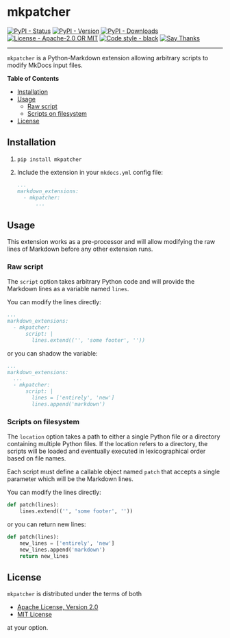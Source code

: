 # mkpatcher

[![PyPI - Status](https://img.shields.io/pypi/status/mkpatcher.svg)](https://pypi.org/project/mkpatcher)
[![PyPI - Version](https://img.shields.io/pypi/v/mkpatcher.svg)](https://pypi.org/project/mkpatcher)
[![PyPI - Downloads](https://pepy.tech/badge/mkpatcher)](https://pepy.tech/project/mkpatcher)
[![License - Apache-2.0 OR MIT](https://img.shields.io/badge/license-Apache--2.0%20OR%20MIT-9400d3.svg)](https://choosealicense.com/licenses)
[![Code style - black](https://img.shields.io/badge/code%20style-black-000000.svg)](https://github.com/ambv/black)
[![Say Thanks](https://img.shields.io/badge/say-thanks-ff69b4.svg)](https://saythanks.io/to/ofekmeister%40gmail.com)

---

`mkpatcher` is a Python-Markdown extension allowing arbitrary scripts to modify MkDocs input files.

**Table of Contents**

- [Installation](#installation)
- [Usage](#usage)
  - [Raw script](#raw-script)
  - [Scripts on filesystem](#scripts-on-filesystem)
- [License](#license)

## Installation

1. `pip install mkpatcher`
1. Include the extension in your `mkdocs.yml` config file:

    ```yaml
    ...
    markdown_extensions:
      - mkpatcher:
          ...
    ```

## Usage

This extension works as a pre-processor and will allow modifying the raw lines of Markdown before any other extension runs.

### Raw script

The `script` option takes arbitrary Python code and will provide the Markdown lines as a variable named `lines`.

You can modify the lines directly:

```yaml
...
markdown_extensions:
  - mkpatcher:
      script: |
        lines.extend(('', 'some footer', ''))
```

or you can shadow the variable:

```yaml
...
markdown_extensions:
  ...
  - mkpatcher:
      script: |
        lines = ['entirely', 'new']
        lines.append('markdown')
```

### Scripts on filesystem

The `location` option takes a path to either a single Python file or a directory containing multiple Python files.
If the location refers to a directory, the scripts will be loaded and eventually executed in lexicographical order
based on file names.

Each script must define a callable object named `patch` that accepts a single parameter which will be the Markdown lines.

You can modify the lines directly:

```python
def patch(lines):
    lines.extend(('', 'some footer', ''))
```

or you can return new lines:

```python
def patch(lines):
    new_lines = ['entirely', 'new']
    new_lines.append('markdown')
    return new_lines
```

## License

`mkpatcher` is distributed under the terms of both

- [Apache License, Version 2.0](https://choosealicense.com/licenses/apache-2.0)
- [MIT License](https://choosealicense.com/licenses/mit)

at your option.
